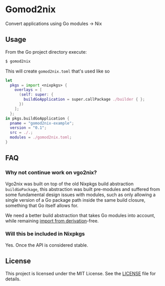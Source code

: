 # Gomod2nix
Convert applications using Go modules -> Nix

## Usage
From the Go project directory execute:
``` bash
$ gomod2nix
```

This will create `gomod2nix.toml` that's used like so
``` nix
let
  pkgs = import <nixpkgs> {
    overlays = [
      (self: super: {
        buildGoApplication = super.callPackage ./builder { };
      })
    ];
  };
in pkgs.buildGoApplication {
  pname = "gomod2nix-example";
  version = "0.1";
  src = ./.;
  modules = ./gomod2nix.toml;
}
```

## FAQ

### Why not continue work on vgo2nix?
Vgo2nix was built on top of the old Nixpkgs build abstraction `buildGoPackage`, this abstraction was built pre-modules and suffered from some fundamental design issues with modules, such as only allowing a single version of a Go package path inside the same build closure, something that Go itself allows for.

We need a better build abstraction that takes Go modules into account, while remaining [import from derivation](https://nixos.wiki/wiki/Import_From_Derivation)-free.

### Will this be included in Nixpkgs

Yes. Once the API is considered stable.

## License

This project is licensed under the MIT License. See the [LICENSE](LICENSE)
file for details.
